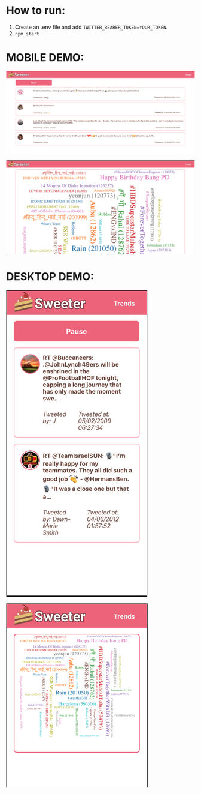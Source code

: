 # How to run:
1. Create an .env file and add `TWITTER_BEARER_TOKEN=YOUR_TOKEN`.
2. `npm start`

# MOBILE DEMO:
![](demo_screenshots/desktop1.png)

![](demo_screenshots/desktop2.png)

# DESKTOP DEMO:
![](demo_screenshots/mobile1.png)

![](demo_screenshots/mobile2.png)


